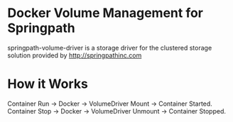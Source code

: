 Docker Volume Management for Springpath
=======================================

springpath-volume-driver is a storage driver for
the clustered storage solution provided by
http://springpathinc.com

How it Works
============

Container Run -> Docker -> VolumeDriver Mount -> Container Started.
Container Stop -> Docker -> VolumeDriver Unmount -> Container Stopped.


